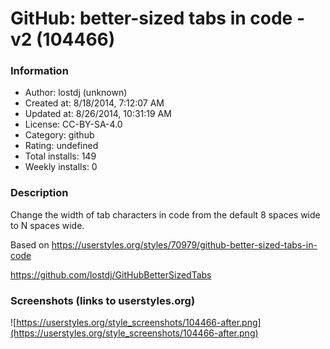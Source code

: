 # GitHub: better-sized tabs in code - v2 (104466)

### Information
- Author: lostdj (unknown)
- Created at: 8/18/2014, 7:12:07 AM
- Updated at: 8/26/2014, 10:31:19 AM
- License: CC-BY-SA-4.0
- Category: github
- Rating: undefined
- Total installs: 149
- Weekly installs: 0


### Description
Change the width of tab characters in code from the default 8 spaces wide to N spaces wide.

Based on https://userstyles.org/styles/70979/github-better-sized-tabs-in-code

https://github.com/lostdj/GitHubBetterSizedTabs


### Screenshots (links to userstyles.org)
![https://userstyles.org/style_screenshots/104466-after.png](https://userstyles.org/style_screenshots/104466-after.png)


